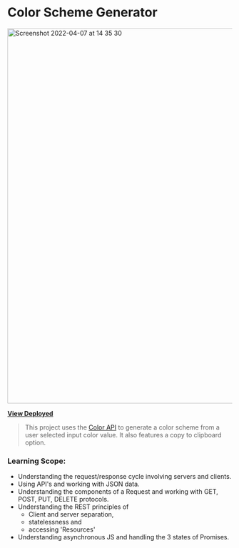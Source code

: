 # Color Scheme Generator
<img width="841" alt="Screenshot 2022-04-07 at 14 35 30" src="https://user-images.githubusercontent.com/89296394/162204879-bb3b1e64-f67a-451e-94c3-11898c728352.png">

**[View Deployed](https://color-scheme-generator-api.netlify.app)**

>This project uses the [Color API](https://www.thecolorapi.com/) to generate a color scheme from a user selected input color value. It also features a copy to clipboard option.

### Learning Scope: 

- Understanding the request/response cycle involving servers and clients.
- Using API's and working with JSON data.
- Understanding the components of a Request and working with GET, POST, PUT, DELETE protocols.
- Understanding the REST principles of 
   - Client and server separation, 
   - statelessness and 
   - accessing 'Resources'
- Understanding asynchronous JS and handling the 3 states of Promises.
